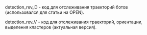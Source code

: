 detection_rev_D - код для отслеживания траекторий ботов (использовался для статьи на OPEN).

detection_rev_V - код для отслеживания траекторий, ориентации, выделения кластеров (актуальная версия). 
